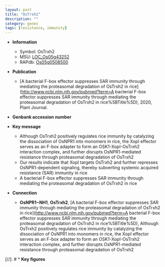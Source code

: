 ```yaml
---
layout: post
title: "OsTrxh2"
description: ""
category: genes
tags: [resistance, immunity]
---
```


* **Information**  
    + Symbol: OsTrxh2  
    + MSU: [LOC_Os05g43252](http://rice.uga.edu/cgi-bin/ORF_infopage.cgi?orf=LOC_Os05g43252)  
    + RAPdb: [Os05g0508500](http://rapdb.dna.affrc.go.jp/viewer/gbrowse_details/irgsp1?name=Os05g0508500)  

* **Publication**  
    + [A bacterial F-box effector suppresses SAR immunity through mediating the proteasomal degradation of OsTrxh2 in rice](http://www.ncbi.nlm.nih.gov/pubmed?term=A bacterial F-box effector suppresses SAR immunity through mediating the proteasomal degradation of OsTrxh2 in rice%5BTitle%5D), 2020, Plant Journal.

* **Genbank accession number**  

* **Key message**  
    + Although OsTrxh2 positively regulates rice immunity by catalyzing the dissociation of OsNPR1 into monomers in rice, the XopI effector serves as an F-box adapter to form an OSK1-XopI-OsTrxh2 interaction complex, and further disrupts OsNPR1-mediated resistance through proteasomal degradation of OsTrxh2
    + Our results indicate that XopI targets OsTrxh2 and further represses OsNPR1-dependent signaling, thereby subverting systemic acquired resistance (SAR) immunity in rice
    + A bacterial F-box effector suppresses SAR immunity through mediating the proteasomal degradation of OsTrxh2 in rice

* **Connection**  
    + __OsNPR1~NH1__, __OsTrxh2__, [A bacterial F-box effector suppresses SAR immunity through mediating the proteasomal degradation of OsTrxh2 in rice](http://www.ncbi.nlm.nih.gov/pubmed?term=A bacterial F-box effector suppresses SAR immunity through mediating the proteasomal degradation of OsTrxh2 in rice%5BTitle%5D),  Although OsTrxh2 positively regulates rice immunity by catalyzing the dissociation of OsNPR1 into monomers in rice, the XopI effector serves as an F-box adapter to form an OSK1-XopI-OsTrxh2 interaction complex, and further disrupts OsNPR1-mediated resistance through proteasomal degradation of OsTrxh2

[//]: # * **Key figures**  


